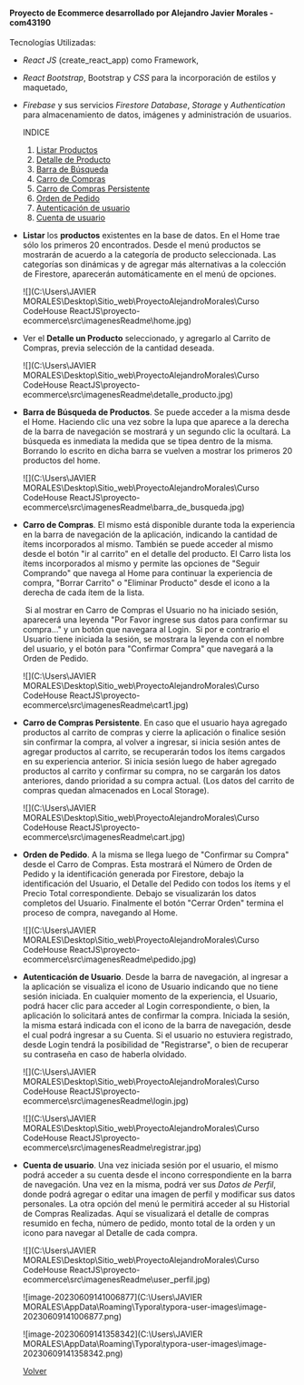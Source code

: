 #### **Proyecto de Ecommerce desarrollado por Alejandro Javier Morales** - com43190

Tecnologías Utilizadas:

- *React JS* (create_react_app) como Framework,

- *React Bootstrap*, Bootstrap y *CSS* para la incorporación de estilos y maquetado,

- *Firebase* y sus servicios *Firestore Database*, *Storage* y *Authentication* para almacenamiento de datos, imágenes y administración de usuarios.

  

  INDICE

  1. [Listar Productos]()
  2. [Detalle de Producto]()
  3. [Barra de Búsqueda]()
  4. [Carro de Compras]()
  5. [Carro de Compras Persistente]()
  6. [Orden de Pedido]()
  7. [Autenticación de usuario]()
  8. [Cuenta de usuario]()

  
  

   



- **Listar** los **productos** existentes en la base de datos. 
  En el Home trae sólo los primeros 20 encontrados. Desde el menú productos se mostrarán de acuerdo a la categoría de producto seleccionada.
  Las categorías son dinámicas y de agregar más alternativas a la colección de Firestore, aparecerán automáticamente en el menú de opciones.


  ![](C:\Users\JAVIER MORALES\Desktop\Sitio_web\ProyectoAlejandroMorales\Curso CodeHouse ReactJS\proyecto-ecommerce\src\imagenesReadme\home.jpg)

  

- Ver el **Detalle un Producto** seleccionado, y agregarlo al Carrito de Compras, previa selección de la cantidad deseada.

  ![](C:\Users\JAVIER MORALES\Desktop\Sitio_web\ProyectoAlejandroMorales\Curso CodeHouse ReactJS\proyecto-ecommerce\src\imagenesReadme\detalle_producto.jpg)

  

- **Barra de Búsqueda de Productos**. Se puede acceder a la misma desde el Home. Haciendo clic una vez sobre la lupa que aparece a la derecha de la barra de navegación se mostrará y un segundo clic la ocultará. La búsqueda es inmediata  la medida que se tipea dentro de la misma. Borrando lo escrito en dicha barra se vuelven a mostrar los primeros 20 productos del home. 


  ![](C:\Users\JAVIER MORALES\Desktop\Sitio_web\ProyectoAlejandroMorales\Curso CodeHouse ReactJS\proyecto-ecommerce\src\imagenesReadme\barra_de_busqueda.jpg)

  
  

- **Carro de Compras**. El mismo está disponible durante toda la experiencia en la barra de navegación de la aplicación, indicando la cantidad de ítems incorporados al mismo. También se puede acceder al mismo desde el botón "ir al carrito" en el detalle del producto.
  El Carro lista los ítems incorporados al mismo y permite las opciones de "Seguir Comprando" que navega al Home para continuar la experiencia de compra, "Borrar Carrito" o "Eliminar Producto" desde el icono a la derecha de cada ítem de la lista.

  ​	Si al mostrar en Carro de Compras el Usuario no ha iniciado sesión, aparecerá una leyenda "Por Favor ingrese sus datos para confirmar su compra..." y un botón que navegara al Login.
  ​	Si por e contrario el Usuario tiene iniciada la sesión, se mostrara la leyenda con el nombre del usuario, y el botón para "Confirmar Compra" que navegará a la Orden de Pedido.


  ![](C:\Users\JAVIER MORALES\Desktop\Sitio_web\ProyectoAlejandroMorales\Curso CodeHouse ReactJS\proyecto-ecommerce\src\imagenesReadme\cart1.jpg)

  

- **Carro de Compras Persistente**.  En caso que el usuario haya agregado productos al carrito de compras y  cierre la aplicación o finalice sesión sin confirmar la compra, al volver a ingresar, si inicia sesión antes de agregar productos al carrito, se recuperarán todos los ítems cargados en su experiencia anterior. 
  Si inicia sesión luego de haber agregado productos al carrito y confirmar su compra, no se cargarán los datos anteriores, dando prioridad a su compra actual. (Los datos del carrito de  compras quedan almacenados en Local Storage).


  ![](C:\Users\JAVIER MORALES\Desktop\Sitio_web\ProyectoAlejandroMorales\Curso CodeHouse ReactJS\proyecto-ecommerce\src\imagenesReadme\cart.jpg)

  

- **Orden de Pedido**. A la misma se llega luego de "Confirmar su Compra" desde el Carro de Compras. Esta mostrará el Número de Orden de Pedido y la identificación generada por Firestore, debajo la identificación del Usuario, el Detalle del Pedido con todos los ítems y el Precio Total correspondiente.
  Debajo se visualizarán los datos completos del Usuario.
  Finalmente el botón "Cerrar Orden" termina el proceso de compra, navegando al Home.


  ![](C:\Users\JAVIER MORALES\Desktop\Sitio_web\ProyectoAlejandroMorales\Curso CodeHouse ReactJS\proyecto-ecommerce\src\imagenesReadme\pedido.jpg)

  

- **Autenticación de Usuario**. Desde la barra de navegación, al ingresar a la aplicación se visualiza el icono de Usuario indicando que no tiene sesión iniciada. En cualquier momento de la experiencia, el Usuario, podrá hacer clic para acceder al Login correspondiente, o bien, la aplicación lo solicitará antes de confirmar la compra.
  Iniciada la sesión, la misma estará indicada con el icono de la barra de navegación, desde el cual podrá ingresar a su Cuenta.
  Si el usuario no estuviera registrado, desde Login tendrá la posibilidad de "Registrarse", o bien de recuperar su contraseña en caso de haberla olvidado.  


  ![](C:\Users\JAVIER MORALES\Desktop\Sitio_web\ProyectoAlejandroMorales\Curso CodeHouse ReactJS\proyecto-ecommerce\src\imagenesReadme\login.jpg)

  ![](C:\Users\JAVIER MORALES\Desktop\Sitio_web\ProyectoAlejandroMorales\Curso CodeHouse ReactJS\proyecto-ecommerce\src\imagenesReadme\registrar.jpg)

  

- **Cuenta de usuario**. Una vez iniciada sesión por el usuario, el mismo podrá acceder a su cuenta desde el incono correspondiente en la barra de navegación.
  Una vez  en la misma, podrá ver sus *Datos de Perfil*, donde podrá agregar o editar una imagen de perfil y modificar sus datos personales. La otra opción del menú le permitirá acceder al su Historial de Compras Realizadas. Aquí se visualizará el detalle de compras resumido en fecha, número de pedido, monto total de la orden y un icono para navegar al Detalle de cada compra.

  

  ![](C:\Users\JAVIER MORALES\Desktop\Sitio_web\ProyectoAlejandroMorales\Curso CodeHouse ReactJS\proyecto-ecommerce\src\imagenesReadme\user_perfil.jpg)

  ![image-20230609141006877](C:\Users\JAVIER MORALES\AppData\Roaming\Typora\typora-user-images\image-20230609141006877.png)

  

  ![image-20230609141358342](C:\Users\JAVIER MORALES\AppData\Roaming\Typora\typora-user-images\image-20230609141358342.png)

  

  

  

  [Volver]()

  

  

  

  